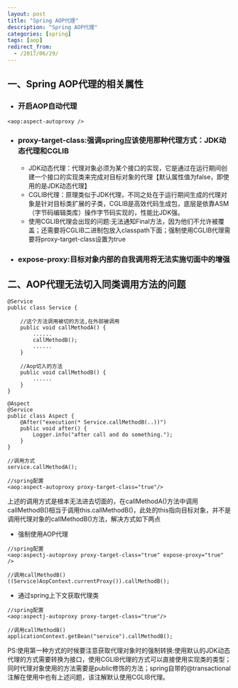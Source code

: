 ```yaml
---
layout: post
title: "Spring AOP代理"
description: "Spring AOP代理"
categories: [spring]
tags: [aop]
redirect_from:
  - /2017/06/29/
---
```

## 一、Spring AOP代理的相关属性

- ### 开启AOP自动代理
```
<aop:aspect-autoproxy />
```
- ### proxy-target-class:强调spring应该使用那种代理方式：JDK动态代理和CGLIB
  - JDK动态代理：代理对象必须为某个接口的实现，它是通过在运行期间创建一个接口的实现类来完成对目标对象的代理【默认属性值为false，即使用的是JDK动态代理】
  - CGLIB代理：原理类似于JDK代理，不同之处在于运行期间生成的代理对象是针对目标类扩展的子类，CGLIB是高效代码生成包，底层是依靠ASM（字节码编辑类库）操作字节码实现的，性能比JDK强。
  - 使用CGLIB代理会出现的问题:无法通知Final方法，因为他们不允许被覆盖；还需要将CGLIB二进制包放入classpath下面；强制使用CGLIB代理需要将proxy-target-class设置为true
- ### expose-proxy:目标对象内部的自我调用将无法实施切面中的增强


## 二、AOP代理无法切入同类调用方法的问题
```
@Service
public class Service {  
  
    //这个方法调用被切的方法,在外部被调用 
    public void callMethodA() {  
        ......  
        callMethodB();  
        ......  
    }  
      
    //Aop切入的方法 
    public void callMethodB() {  
        ......  
    }  
} 

@Aspect
@Service
public class Aspect {
    @After("execution(* Service.callMethodB(..))")  
    public void after() {  
        Logger.info("after call and do something.");
    }  
}  

//调用方式
service.callMethodA();

//spring配置
<aop:aspect-autoproxy proxy-target-class="true"/>
```
上述的调用方式是根本无法进去切面的，在callMethodA()方法中调用callMethodB()相当于调用this.callMethodB()，此处的this指向目标对象，并不是调用代理对象的callMethodB()方法，解决方式如下两点
- 强制使用AOP代理
```
//spring配置
<aop:aspectj-autoproxy proxy-target-class="true" expose-proxy="true" />

//调用callMethodB()
((Service)AopContext.currentProxy()).callMethodB();
```
- 通过spring上下文获取代理类
```
//spring配置
<aop:aspectj-autoproxy proxy-target-class="true"/>

//调用callMethodB()
applicationContext.getBean("service").callMethodB();
```
PS:使用第一种方式的时候要注意获取代理对象时的强制转换:使用默认的JDK动态代理的方式需要转换为接口，使用CGLIB代理的方式可以直接使用实现类的类型；同时代理对象使用的方法需要是public修饰的方法；spring自带的@transactional注解在使用中也有上述问题，该注解默认使用CGLIB代理。